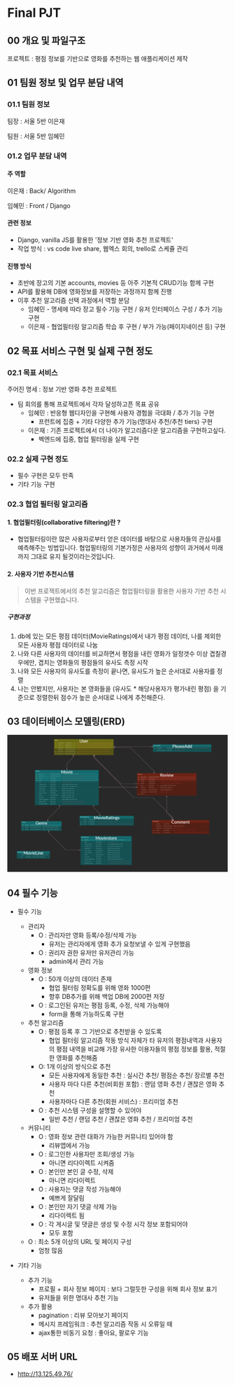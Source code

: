 # Final PJT 

## 00 개요 및 파일구조

프로젝트 : 평점 정보를 기반으로 영화를 추천하는 웹 애플리케이션 제작



## 01 팀원 정보 및 업무 분담 내역

### 01.1 팀원 정보

팀장 : 서울 5반 이은재

팀원 : 서울 5반 임혜민



### 01.2 업무 분담 내역

#### 주 역할

이은재 : Back/ Algorithm

임혜민 : Front / Django



#### 관련 정보

- Django, vanilla JS를 활용한 '정보 기반 영화 추천 프로젝트'
- 작업 방식 : vs code live share, 웹엑스 회의, trello로 스케쥴 관리



#### 진행 방식

- 초반에 장고의 기본 accounts, movies 등 아주 기본적 CRUD기능 함께 구현
- API를 활용해 DB에 영화정보를 저장하는 과정까지 함께 진행
- 이후 추천 알고리즘 선택 과정에서 역할 분담
  - 임혜민 - 명세에 따라 장고 필수 기능 구현 / 유저 인터페이스 구성 / 추가 기능 구현
  - 이은재 - 협업필터링 알고리즘 학습 후 구현 / 부가 가능(페이지네이션 등) 구현





## 02 목표 서비스 구현 및 실제 구현 정도

### 02.1 목표 서비스

주어진 명세 : 정보 기반 영화 추천 프로젝트

- 팀 회의를 통해 프로젝트에서 각자 달성하고픈 목표 공유
  - 임혜민 : 반응형 웹디자인을 구현해 사용자 경험을 극대화 / 추가 기능 구현
    - 프런트에 집중 + 기타 다양한 추가 기능(명대사 추천/추천 tiers) 구현
  - 이은재 : 기존 프로젝트에서 더 나아가 알고리즘다운 알고리즘을 구현하고싶다.
    - 벡엔드에 집중, 협업 필터링을 실제 구현



### 02.2 실제 구현 정도

- 필수 구현은 모두 만족
- 기타 기능 구현



### 02.3 협업 필터링 알고리즘

#### 1. 협업필터링(collaborative filtering)란 ?

* 협업필터링이란 많은 사용자로부터 얻은 데이터를 바탕으로 사용자들의 관심사를 예측해주는 빙법입니다.  협업필터링의 기본가정은 사용자의 성향이 과거에서 미래까지 그대로 유지 될것이라는것입니다. 

#### 2. 사용자 기반 추천시스템

>  이번 프로젝트에서의 추천 알고리즘은 협업필터링을 활용한 사용자 기반 추천 시스템을 구현했습니다.

##### 구현과정

1. db에 있는 모든 평점 데이터(MovieRatings)에서 내가 평점 데이터, 나를 제외한 모든 사용자 평점 데이터로 나눔
2. 나와 다른 사용자의 데이터를 비교하면서 평점을 내린 영화가 일정갯수 이상 겹칠경우에만, 겹치는 영화들의 평점들의 유사도 측정 시작
3. 나와 모든 사용자의 유사도를 측정이 끝나면, 유사도가 높은 순서대로 사용자를 정렬
4. 나는 안봤지만, 사용자는 본 영화들을 (유사도 * 해당사용자가 평가내린 평점) 을 기준으로 정렬한뒤 점수가 높은 순서대로 나에게 추천해준다.





## 03 데이터베이스 모델링(ERD)

![ERD](ERD.png)

## 04 필수 기능

- 필수 기능
  - 관리자
    - O : 관리자만 영화 등록/수정/삭제 가능  
      - 유저는 관리자에게 영화 추가 요청보낼 수 있게 구현했음
    - O : 권리자 권한 유저만 유저관리 가능
      - admin에서 관리 가능
  - 영화 정보
    - O : 50개 이상의 데이터 존재
      - 협업 필터링 정확도를 위해 영화 1000편
      - 향후 DB추가를 위해 백업 DB에 2000편 저장
    - O : 로그인된 유저는 평점 등록, 수정, 삭제 가능해야
      -  form을 통해 가능하도록 구현
  - 추천 알고리즘
    - O : 평점 등록 후 그 기반으로 추천받을 수 있도록
      - 협업 필터링 알고리즘 작동 방식 자체가 타 유저의 평점내역과 사용자의 평점 내역을 비교해 가장 유사한 이용자들의 평점 정보를 활용, 적절한 영화를 추천해줌
    - O: 1개 이상의 방식으로 추천
      - 모든 사용자에게 동일한 추천 : 실시간 추천/ 평점순 추천/ 장르별 추천
      - 사용자 마다 다른 추천(비회원 포함) : 랜덤 영화 추천 / 괜찮은 영화 추천
      - 사용자마다 다른 추천(회원 서비스) : 프리미엄 추천
    - O : 추천 시스템 구성을 설명할 수 있어야
      - 일반 추천 / 랜덤 추천 / 괜찮은 영화 추천 / 프리미엄 추천
  - 커뮤니티
    - O : 영화 정보 관련 대화가 가능한 커뮤니티 있어야 함
      - 리뷰앱에서 가능
    - O : 로그인한 사용자만 조회/생성 가능
      - 아니면 리다이렉트 시켜줌
    - O : 본인만 본인 글 수정, 삭제
      - 아니면 리다이렉트
    - O : 사용자는 댓글 작성 가능해야
      - 예쁘게 잘달림
    - O : 본인만 자기 댓글 삭제 가능
      - 리다이렉트 됨
    - O : 각 게시글 및 댓글은 생성 및 수정 시각 정보 포함되어야
      - 모두 포함
  - O : 최소 5개 이상의 URL 및 페이지 구성
    - 엄청 많음



- 기타 기능
  - 추가 기능
    - 프로필 + 회사 정보 페이지 : 보다 그럴듯한 구성을 위해 회사 정보 표기
    - 유저들을 위한 명대사 추천 기능
  - 추가 활용
    - pagination : 리뷰 모아보기 페이지
    - 메시지 프레임워크 : 추천 알고리즘 작동 시 오류일 때
    - ajax통한 비동기 요청 : 좋아요, 팔로우 기능



## 05 배포 서버 URL

- http://13.125.49.76/
